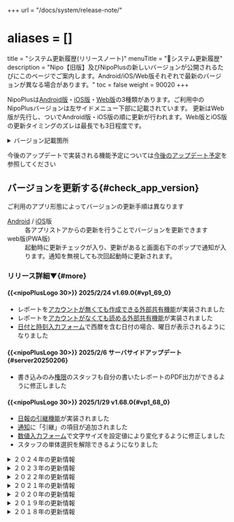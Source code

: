 +++
url = "/docs/system/release-note/"
# aliases = []
title = "システム更新履歴(リリースノート)"
menuTitle = "📜システム更新履歴"
description = "Nipo【旧版】及びNipoPlusの新しいバージョンが公開されるたびにこのページでご案内します。Android/iOS/Web版それぞれで最新のバージョンが異なる場合があります。"
toc = false
weight = 90020
+++

NipoPlusは[Android版](/docs/system/mobile-install/#googlePlay)・[iOS版](/docs/system/mobile-install/#appStore)・[Web版](/docs/system/mobile-install/#web)の3種類があります。ご利用中のNipoPlusバージョンは左サイドメニュー下部に記載されています。
更新はWeb版が先行し、ついでAndroid版・iOS版の順に更新が行われます。Web版とiOS版の更新タイミングのズレは最長でも3日程度です。

<details>
  <summary>バージョン記載箇所</summary>
{{<icatch filename="img/update" msg="Web版は右上に更新ボタンがでてきます" alice="ok">}}

</details>

今後のアップデートで実装される機能予定については[今後のアップデート予定](/docs/system/load-map/)を参照してください

## バージョンを更新する{#check_app_version}

ご利用のアプリ形態によってバージョンの更新手順は異なります

<dl class="basic">
<dt>
<a href="https://play.google.com/store/apps/details?id=jp.sndbox.nipoapp">Android</a> / <a href="https://itunes.apple.com/jp/app/nipo/id1385965600?mt=8">iOS</a>版</dt>
<dd>各アプリストアからの更新を行うことでバージョンを更新できます</dd>
<dt>web版(PWA版)</dt>
<dd>起動時に更新チェックが入り、更新があると画面右下のポップで通知が入ります。通知を無視しても次回起動時に更新されます。</dd>
</dl>

### リリース詳細▼{#more}

#### {{<nipoPlusLogo 30>}} 2025/2/24 v1.69.0{#vp1_69_0}

- レポートを[アカウントが無くても作成できる外部共有機能](/docs/manual/write-report/outside/)が実装されました
- レポートを[アカウントがなくても読める外部共有機能](/docs/manual/read-report/outside/)が実装されました
- [日付と時刻入力フォーム](/docs/manual/initial-setting/template/date_time/)で西暦を含む日付の場合、曜日が表示されるようになりました

#### {{<nipoPlusLogo 30>}} 2025/2/6 サーバサイドアップデート{#server20250206}

- 書き込みのみ[権限](/docs/manual/initial-setting/staff/rank/)のスタッフも自分の書いたレポートのPDF出力ができるように修正しました

#### {{<nipoPlusLogo 30>}} 2025/1/29 v1.68.0{#vp1_68_0}

- [日報の引継機能](/docs/manual/write-report/relation/)が実装されました
- [通知](/docs/manual/utils/notice/)に「引継」の項目が追加されました
- [数値入力フォーム](/docs/manual/initial-setting/template/digital/#commonNumber)で文字サイズを設定値により変化するように修正しました
- スタッフの単体選択を解除できるようになりました

<details>
  <summary>２０２４年の更新情報</summary>

#### {{<nipoPlusLogo 30>}} 2024/12/26 v1.67.1{#vp1_67_1}

- セキュリティアップデートを行いました

メリークリスマス＆ハッピーニューイヤー🎁
2024年も残すところわずかとなりました。今年最後のアップデートになる予定です。今回のアップデートでは機能的な追加は有りませんが、主にセキュリティに関するアップデートを行いました。  
また、内部的な話ですがES Module化に完全対応しました。ES Moduleは今後、Web業界の標準となる機能です。

#### {{<nipoPlusLogo 30>}} 2024/12/19 v1.66.0{#vp1_66_0}

- 自分宛てにレポートを書く場合、「自動承認」オプションを選択できるようになりました
- 選択肢入力フォームに「手動入力」オプションを追加しました。選択に無い単語をキーボードで手動入力できます

#### {{<nipoLogo 30>}} 2024/12/18 v10.1.0{#legacy10_1_0}

- 依存フレームワークの一部を最新版に更新しました
- レポートのCSV出力（単体・一括）機能を無料プランでも利用できるように緩和しました
- 集計機能の期間選択を無料プランでも任意に変更できるように緩和しました
- 無料プランでも検索機能が利用できるようになりました（無料プラン中に書いたレポートはインデックス化されないため検索にHitしません。有料プランの間に書いたレポートが検索できます）
- 無料プランでもスタッフの稼働実績把握、月切り替えができるようになりました
- ほかグループのテンプレート取り込み機能を緩和しました

今回のアップデートは2024年12月31日以降、無料プランでの利用ができなくなるNipoに向けた緩和措置です。無料プランでも過去のデータにアクセスしやすく、いつでもデータの取り出しができるように対応させていただきました。

#### {{<nipoPlusLogo 30>}} 2024/12/10 サーバサイド・メール通知関係の修正{#20241210}

- メール配信プログラムのライブラリを最新に更新しました
- レポートのコメント通知ルールが変更になりました。レポートのオーナーに対してのみ通知ー＞レポートを既読しているユーザ全員に対して通知
- 承認リレーがある場合、より上流でレポートが棄却された際、中間承認者に対して通知が届くようになりました
- レポート提出時の通知で、自分が自分宛てに書いたレポートの場合、通知が行われないように修正しました

#### {{<nipoPlusLogo 30>}} 2024/12/9 v1.65.0{#vp1_65_0}

- [日付と時刻入力フォーム](/docs/manual/initial-setting/template/date_time/#range)【日付・西暦有り】の入力形式を「日付」と「時刻」に分けることで操作性をUPしました
- [日付と時刻入力フォーム](/docs/manual/initial-setting/template/date_time/#range)に初期値を指定できるようになりました
- 【有料プラン】レポート保存箱で一度にロードできる上限が変更になりました。従来1000件ー＞契約数に応じて最大3000件（1000件を選ぶには契約数10が必要になります）
- NipoPlusで使用している各種フレームワークを最新版に更新しました（quasar,dexie, etc...）

#### {{<nipoPlusLogo 30>}} 2024/12/3 v1.64.1{#vp1_64_1}

- スタッフアカウントが50名以上登録されている条件下でのみ発生する、設定が正しく反映されない表示上のバグを修正しました。

#### {{<nipoPlusLogo 30>}} 2024/11/13 v1.64.0{#vp1_64_0}

- クレジットカードで支払時に、3D Secure（3DS）処理に対応しました

3DSとは、カード番号だけではなくSMSやE-mailによる追加の認証レイヤーです。認証方式は各カード会社によって異なります。
3DSは毎回認証が発生するわけではなく、支払いカード会社が追加の認証を要求した場合のみ発生します。

※このバージョンはWeb版にのみリリースされます。（Android/iOSでは決済機能がそもそも利用できないため更新は不要）

#### {{<nipoPlusLogo 30>}} 2024/10/27 v1.63.4{#vp1_63_4}

- 特定の環境下で署名入力が反映されないバグを修正しました。

#### {{<nipoPlusLogo 30>}} 2024/10/24 v1.63.3{#vp1_63_3}

- CSV出力時に、日報の提出日付が１２時間表記スタイルになっており、且つ、AM/PMの記載が無いバグがありました。こちらを24時間表記に修正しました。

#### {{<nipoPlusLogo 30>}} 2024/10/22 v1.63.2{#vp1_63_2}

- 保存した検索の実行が不安定で、正しく検索されないバグを修正しました

#### {{<nipoPlusLogo 30>}} 2024/9/18 v1.63.1{#vp1_63_1}

- グラフ作成時、反復入力内の数値データを対象にできないバグを修正しました

#### {{<nipoPlusLogo 30>}} 2024/9/18 v1.63.0{#vp1_63_0}

- PDF出力設定に「文書番号を出力しない」のオプションが追加されました
- PDF出力時、時刻入力が空欄（--:--）だった場合、その値を表示しないように修正しました。

#### {{<nipoPlusLogo 30>}} 2024/9/10 サーバサイド更新{#20240910}

- レポート提出のメール通知で提出者名を件名に表示するように修正しました

#### {{<nipoPlusLogo 30>}} 2024/9/6 サーバサイド更新{#20240906}

- PDF出力時にレイアウト２を選択すると、PDF出力に失敗するエラーを修正しました

#### {{<nipoPlusLogo 30>}} 2024/9/6 v1.62.0{#vp1_62_0}

- [反復入力フォーム](/docs/manual/initial-setting/template/array/)内で[動的変化機能](/docs/manual/initial-setting/template/selects/#dinamic_switch_select)が利用できるようになりました

#### {{<nipoPlusLogo 30>}} 2024/9/3 v1.61.0{#vp1_61_0}

PDF出力に関する機能を追加しました

- [PDF出力オプション](/docs/manual/pdf/pdfoption/)に「エラーや警告を出力する」の設定が追加されました（初期状態：OFF。従来はこれが常にONの状態でした）
- PDF出力時に押印される名前ハンコの最大文字数が5文字から10文字に拡張されました
- [PDF出力にレイアウト2](/docs/manual/pdf/pdfoption/#layout)が追加されました
- アプリ内からホームページへのリンクに一部誤りがあった箇所を修正しました

#### {{<nipoPlusLogo 30>}} 2024/8/21 サーバサイド更新{#sv20240821}

- メール通知で「レポート作成者」の名前がメール内に記載されるようになりました（リクエストありがとうございます）

#### {{<nipoPlusLogo 30>}} 2024/8/20 v1.60.0{#vp1_60_0}

- 承認判子の文字数最大を5文字から8文字に延長しました（６文字を超えると少し判子のレイアウトが変わります）
- [反復入力フォーム](/docs/manual/initial-setting/template/array/)で算術入力フォームが利用できるようになりました。同一反復フォーム内のデータを計算に利用できます
- [数値入力フォーム](/docs/manual/initial-setting/template/digital/#commonNumber)で「ソフトウェアテンキーボタン」の表示・非表示を設定から変更できるようになりました
- [テンプレート編集画面](/docs/manual/initial-setting/template/make/#make_template)でドラッグによる追加の際、ガイドがわかりにくかったため改善しました
- [レポート受信BOX画面](/docs/manual/read-report/list/#listbox)に「再読み込み」ボタンを追加しました

#### {{<nipoLogo 30>}} 2024/8/12 v10.0.0{#legacy10_0_0}

- Nipo【旧版】のアプリ上から[領収証ダウンロード](/legacy/system/price/#newInvoice)が可能になりました
- 請求書の支払い方式や利用人数、料金について変更を行いました

詳しくは[Nipo【旧版】のご利用料金](/legacy/system/price/)をご確認ください

#### {{<nipoLogo 30>}} 2024/8/05 v9.0.1{#legacy9_0_1}

- テンプレートで選択肢の「修正」ができないバグがあったため修正機能自体を削除しました。（修正の代わりに選択肢を削除後に新規追加してください）
- 請求書払いで「郵送による送付」オプションを廃止しました

Nipo【旧版】は今後料金改定が有ります。詳しくは[無料プラン廃止のお知らせ](/legacy/about/warning/)を御覧ください

#### {{<nipoPlusLogo 30>}} 2024/7/30 v1.59.2{#vp1_59_2}

- [テンプレート編集](/docs/manual/initial-setting/template/make/#make_template)で幅が反映されないバグを修正しました

#### {{<nipoPlusLogo 30>}} 2024/7/29 v1.59.1{#vp1_59_1}

- 長年メンテナンスされていない[ドラッグ操作のプログラムコード](https://github.com/SortableJS/Vue.Draggable)をNipoPlusから取り除きました
- テンプレート編集時、項目の並べかえを複数選択でまとめて行えるようになりました
- 上記に関連して、並べ替え処理はすべて複数選択ができるように修正されました
- [CSV出力時](/docs/manual/analytics/csvoption/)、文書番号のまえに文書番号プレフィックスもセットで出力されるようになりました
- [目標実績テーブル](/docs/manual/analytics/progress/)で、スマートフォンやタブレットのタッチイベントでも幅変更できるように修正しました
- 日毎カレンダー表示で１時間毎の水平線が追加されました

#### {{<nipoPlusLogo 30>}} 2024/7/22 v1.58.0{#vp1_58_0}

- [CSV出力オプション](/docs/manual/analytics/csvoption/)に「文書番号」出力オプションが追加されました
- テンプレートのドラッグ操作を少し改善しました

※テンプレートのドラッグについては現在開発途上です。より使い勝手をよくできるように今後さらなる更新が予定されています
このバージョンはWeb版でのみリリースされ、Android／IOSにはリリースされません

#### {{<nipoPlusLogo 30>}} 2024/7/22 v1.57.7{#vp1_57_7}

細かなバグの修正を行いました。バグ修正は以下のとおりです。

- テンプレートの各入力フォームに設定するHintに改行が使えるようになりました
- 写真入力フォームに添付する画像を[無料プラン](/docs/price/free/)では低画質化させました（容量節約のため[無料プラン](/docs/price/free/)の方には申し訳ございません）
- [反復入力](/docs/manual/initial-setting/template/array/)内に日付と時刻フォームでカレンダーを表示するとレイアウトが崩れるバグを修正しました
- レポートのロード件数を[有料プラン](/docs/price/_about/#fee)限定で上限1000件に引き上げました
- 自身の書いたレポートに自動で自身の既読フラグが立ちますが既読リストに名前が表示されないバグを修正しました

#### {{<nipoPlusLogo 30>}} 2024/7/16 v1.57.5{#vp1_57_5}

軽微な修正のため、Android／iOS版にはリリースされません。

- テンプレート作成画面でパーツリストが分類分けされました
- コメント投稿ボタンの位置を調整しました

#### {{<nipoLogo 30>}} 2024/7/11 v9.0.0{#legacy9_0_0}

- 検索用DBを変更しました。より高い精度で検索できるようになりますが処理の開始が以前より若干遅くなります（コールドスタート時のみ）
- Android版でSDKの最小バージョンを33にアップデートしました
- [無料プラン廃止](/legacy/about/warning/)に伴い、無料プランご利用のユーザには警告が表示されるようになりました

Version8で使用していた検索DB（Typesense）のサーバは2024年7月22日に停止します。ー＞停止しました。

#### {{<nipoPlusLogo 30>}} 2024/7/11 v1.57.4{#vp1_57_4}

- [PDF出力時](/docs/manual/pdf/pdfbatch/)、オプション設定をすると特定のデータが消えて出力されるバグを修正しました
- [数値入力フォーム](/docs/manual/initial-setting/template/digital/)付属の電卓表示文字サイズを大きくしました

#### {{<nipoLogo 30>}} 2024/7/9 サイレントアップデート{#sv20240709}

- サーバサイドの検索データベースを一部アップデートしました

円安の影響は外貨建てのサーバを利用しているNipo【旧版】にも結構な痛手となっています。Nipo【旧版】の検索用DBをNipoPlusの検索用DBと統合することでサーバコストダウンを図ります。
そのための準備段階としてサーバサイド側の処理を一部修正しました。検索DBが実際に切り替わるのは今月下旬を予定しております。
より高い精度で検索できるようになりますので今しばらくお待ち下さい

#### {{<nipoPlusLogo 30>}} 2024/6/26 v1.57.3{#vp1_57_3}

- 電卓入力で特殊キーの配置を一部修正しました（小数点ボタンを右下へ移動、正負反転ボタンを右上へ移動）
- [写真入力フォーム](/docs/manual/initial-setting/template/binarys/#picture)で添付した写真の回転・トリミング・表示切替ができるようになりました

#### {{<nipoPlusLogo 30>}} 2024/6/26 v1.56.2{#vp1_56_2}

- Version1.56.1で発生した特定環境下で入力必須の解除がされないバグを修正しました

バグの原因はNipoPlusで使用しているVueというフレームワークを更新したことでした。Vueをダウングレードすることで問題は解決しました。

#### {{<nipoPlusLogo 30>}} 2024/6/25 v1.56.1{#vp1_56_1}

- [レポート作成画面](/docs/manual/write-report/write/)で一番下まで一気にスクロールできるボタンを追加しました（初期状態では無効になっています。「左メニュー ＞アカウント ＞ レポート作成画面でページ下部へスクロールするボタンを配置する 」をONにすることで利用できます
- [タイムカード](/docs/manual/timecard/input/)の打刻時、これまで初期値が8:00 - 17:00で固定でしたがこれを自由に変更できるようになりました
- タイムカードの設定をリアルタイム反映ではなく、保存ボタン押下で反映されるように仕様を変更しました
- レポート作成で[共用機能](/docs/manual/initial-setting/staff-local/share/)にバグがありましたのでこちらを修正しました（報告ありがとうございます）
- 書きかけのレポートを復元する際、「期間入力フォーム（時刻のみ）」が復元されないバグを修正しました

このバージョンは「[反復入力](/docs/manual/initial-setting/template/array/)を使い、かつ２行以上のデータがあり、かつ入力必須がセットされており、かつ下書きからの清書を行うという限定的な条件下」において入力必須の解除ができないバグがあります。Version1.56.2で修正済みです（どんだけエッヂケースやねんって感じですね）

#### {{<nipoPlusLogo 30>}} 2024/6/19 v1.55.1{#vp1_55_1}

- [数値入力フォーム](/docs/manual/initial-setting/template/digital/#commonNumber)でNipoPlus独自のテンキーを使えるようになりました（GOLDPLAN限定機能）

今回のアップデートは特にスマートフォン・タブレットなどタッチパネルに対応した機器で利便性が向上します。特に負数の入力がOS標準の入力システムでは操作しにくかったですが、その点が改善されています。

#### {{<nipoPlusLogo 30>}} 2024/6/11 v1.54.0{#vp1_54_0}

- [CSV出力オプション](/docs/manual/analytics/csvoption/)に 非可変を可変に合わせて同値で埋める を追加しました
- [反復入力](/docs/manual/initial-setting/template/array/)で[期間入力フォーム](/docs/manual/initial-setting/template/date_time/#range)を使用する際、同じ時刻がセットされたときに警告が表示される様になりました
- [反復入力](/docs/manual/initial-setting/template/array/)で横にスクロールが必要なケースで、これまで「行単位」で行われたスクロールを「表全体」でスクロールするように修正しました
- [レポート作成](/docs/manual/write-report/write/)の途中でページを移動しようとすると、警告が表示されるように修正しました
- [レポート作成](/docs/manual/write-report/write/)の途中でページを離脱した時、一部のデータの復元ができないバグを修正しました
- 「既読して次へ」ボタンを追加しました
- レポートを既読してもレポート一覧に「既読」の状態がつかないバグを修正しました
- [レポートをコピー作成](/docs/manual/write-report/copy/)する時、提出先がコピー時のままでしたが、提出先の設定に沿うように修正しました

#### {{<nipoPlusLogo 30>}} 2024/5/28 v1.53.1{#vp1_53_1}

- [２層式選択入力フォーム](/docs/manual/initial-setting/template/selects/#layerd)の警告文を一部削除しました
- 文字サイズ変更時に正しく反映されなかった一部の文字及びボタンを変化するように調整しました
- [目標実績表](/docs/manual/analytics/progress/)の作成画面をわかりやすく改善しました
- わかりにくい箇所のヘルプガイドを追加しました

#### {{<nipoPlusLogo 30>}} 2024/5/28 v1.53.0{#vp1_53_0}

- スタッフ毎の提出先設定画面のUIを使いやすく大幅に改善しました
- [PDF出力時の設定オプション](/docs/manual/pdf/pdfoption/)を目立つ位置に移動しました

#### {{<nipoPlusLogo 30>}} 2024/5/26 v1.52.0{#vp1_52_0}

- CSV出力時に期間入力フォームの値に対して経過時間も出力するようになりました（単位は分で固定）
- 翻訳及びガイドの説明文を修正しました
- グループ内のスタッフ管理でテンプレート制限の設定をクリックせず変更できるように改善しました
- テンプレートの管理画面で提出先固定をクリックせず変更できるように改善しました
- 組織管理からスタッフをグループにアサインする際のUIを改善しました

#### {{<nipoPlusLogo 30>}} 2024/5/17 v1.51.5{#vp1_51_5}

- 英語翻訳機能を強化しました
- 軽微なバグを修正しました

#### {{<nipoPlusLogo 30>}} 2024/5/17 v1.51.4{#vp1_51_4}

緊急バグ修正

- テンプレートの利用制限でテンプレートリストが表示されなくなるバグを修正しました

#### {{<nipoPlusLogo 30>}} 2024/5/10 v1.51.2{#vp1_51_2}

- [予定実績管理](/docs/manual/analytics/progress/)でCSVが正しく出力されないバグを修正しました
- レポートの[CSV出力オプション](/docs/manual/analytics/csvoption/)に「案件出力」が追加されました

#### {{<nipoPlusLogo 30>}} 2024/4/25 v1.51.1{#vp1_51_1}

- PDF出力オプションでフォントサイズの指定が反映されないバグを修正しました（サーバサイド）
- PDF出力時に「商品」データがPDFに反映されるようになりました（サーバサイド）
- [無料プラン](/docs/price/free/)でPDF出力時、NipoPlusの透かしとフッターロゴが強制的に挿入されます（サーバサイド）
- [PDF出力オプション](/docs/manual/pdf/pdfoption/)に「文字サイズ：XS」が追加されました
- PDF出力オプションに「ページ番号」が追加されました
- PDF出力オプションに「余白：最小」が追加されました
- 一括PDF出力が[無料プラン](/docs/price/free/)でも利用可能になります（無料プラン：５件まで・有料プラン：８０件まで）

※一部の機能はサーバサイドで更新となります。サーバサイドの更新は4/25夜間に行われます

#### {{<nipoPlusLogo 30>}} 2024/4/20 v1.51.0{#vp1_51_0}

- テンプレート編集時、ドラッグで幅の変更ができるようになりました
- フォントサイズの変更ができるようになりました
- レポートの一括PDF出力時に意図せずフォルダに入ってしまうバグを修正しました

#### {{<nipoPlusLogo 30>}} 2024/4/14 v1.50.1{#vp1_50_1}

- [選択式入力フォーム](/docs/manual/initial-setting/template/selects/#plain)に[動的変化機能](/docs/manual/initial-setting/template/selects/#dinamic_switch_select)が実装されました。
- ポップアップビューで日報を表示する際、各項目のタイトル文字が小さくなりすぎる問題を修正しました

#### {{<nipoPlusLogo 30>}} 2024/4/6 v1.49.0{#vp1_49_0}

- [選択式入力フォーム](/docs/manual/initial-setting/template/selects/#plain)（単体・複数両方）に初期値の設定ができるようになりました
- レポート作成に使用した端末のOS・端末タイプ（デスクトップ・モバイル）の判別情報が追加されるようになりました

#### {{<nipoPlusLogo 30>}} 2024/4/6 v1.48.2{#vp1_48_2}

- アプリ全体に操作説明ガイドボタンを追加しました
- レポート作成時に日付が空欄や不正な日付が指定されたら提出ができないように修正しました（バグ報告ありがとうございます）
- 共用先機能を使って提出されたレポートに承認ボタンが表示されないバグを修正しました

#### {{<nipoPlusLogo 30>}} 2024/3/31 v1.48.0{#vp1_48_0}

- レポート保存BOXのUIを変更しました。詳しいガイドは[保存BOX](/docs/manual/read-report/list/#listbox)を御覧ください。
- 案件管理機能を試験的に実装しました。（試作段階のためマニュアルはまだありません）

#### {{<nipoPlusLogo 30>}} 2024/2/6 v1.47.0{#vp1_47_0}

- 名称変更 【日報・報告書】 => レポート に統一しました
- NipoPlusのアカウントを初めて作ってログインする際、利用規約同意後にロードが止まらないバグを修正しました

#### {{<nipoPlusLogo 30>}} 2024/2/6 v1.46.13{#vp1_46_13}

- 新規でご利用のお客様に限りレポートの提出先、共有先が正しくセットされないバグがありましたので修正しました（既存のお客様には影響有りません）

#### {{<nipoPlusLogo 30>}} 2024/2/1 v1.46.12{#vp1_46_12}

- 特定の環境で通信がタイム・アウトする問題について修正しました
- 起動時の初期化処理を一部後回しにすることで起動時の速度を高速化しました
- レポート作成時に提出先情報の読み込みを後回しにすることで、レポート作成開始前のロード時間を0にしました

昨年末から続いている通信の不安定化についてなかなか問題が解決できませんでしたが、使用するFirebaseのバージョンを少し落とすことで安定するようになりました。
このエラーはGit hubのIssueにもあがっており、このIssueにもっと早く気づくことができればここまで苦戦しなかった問題です。まさかFirebase側に原因があるとは完全に想定外でした。

[バグ詳細記事](https://github.com/firebase/firebase-js-sdk/issues/7860)

長いことご不便をおかけして申し訳ございません。これで一連の不安定な状態は解消されました。

#### {{<nipoPlusLogo 30>}} 【サーバサイド】2024/1/31{#sv20240131}

- PDF出力時に数値データに「カンマ」が付されるように修正しました

#### {{<nipoPlusLogo 30>}} 【緊急アップデート】2024/1/30 v1.46.10{#vp1_46_10}

スマートフォンの環境でNipoPlusを使用すると非常に安定性が悪く、レポートの読み込みができないといったバグが特定の環境で発生していました。
本アップデートは基本機能を提供できない大きな問題のため、急遽リリースされたバージョンです。

- 初期データのロードを【並列】ー＞【直列】に変更しました（スマートフォンの環境でデータ初期化時に通信の大幅な遅延が起きることがあるため）
- 初期化が完了するまでページを移動しないように修正しました（データの初期化が完了前に関連ページを先行ロードしたため初期化に失敗する問題に対応するため）
- レポートのデータが読み込めない場合に備えて検索ボタンを常時受信BOXに配置しました（検索からは問題なく取得できます）
- 最大件数を500件ー＞100件に減らしました（安定化のためです。PCはこれまで通りです）

本バグについてはPCでは発生せず、稀に発生しても再起動で問題が解決します。この問題はスマートフォンで顕著な発生が確認されました。
今回の修正は応急的な対応です。今後、モバイル機器でもより安定して利用できるように近日中にさらなるアップデートを予定しています。

**※重要**

- 更新しても問題が解決しない場合、アプリの場合は**一度アンインストール**して再度インストールしてください。
- Web/PWA版の場合、「メニュー＞アカウント」から「**キャッシュクリア**」をクリックしてください。（下の画像を参照）
- 読み込みが完了しない場合、再起動してください

本記事執筆時点で[Android](/docs/system/mobile-install/#googlePlay) / [iOS](/docs/system/mobile-install/#appStore)各アプリストアには更新の申請を行っている段階で、まだリリースされていません。
リリース後に本ページにてご案内いたします。 ー＞ リリースされました（２月１日）

今回のバグについてはスマートフォンとPCで使えるリソースが異なるのに、PCと同じような処理をスマートフォンで行わせていたことが主たる原因でした。
バグでご迷惑をおかけしてしまい申し訳ございません。

#### {{<nipoPlusLogo 30>}} 2024/1/25 v1.46.7{#vp1_46_7}

最近バグに関するお問い合わせが多くなってきておりご利用のお客様にはご不便をおかけして申し訳ございません。
このバージョンではいくつかのバグを修正しています

- 起動時にスタッフが自分だけ（または０名）になってしまうバグの修正
- 起動時に所属グループ一覧が表示されるバグの修正
- 請求書払いにおいて決済後に人数の変更をするボタンをクリックするとアプリがフリーズするバグの修正
- アプリ起動時に「グループ一覧画面」に遷移してしまうバグを修正しました

中には再現が困難なバグがあり、確信を持って修正済みと断言できないものもあります。
ソフトウェアのバグを完全になくすことはできませんが、気づいたバグについては適時修正してまいります。
またお客様からバグのご連絡があった際は最優先で修正させていただきます。
気になる点がありましたら遠慮なく<a href="/others/inquery/">お問い合わせ</a>ください。

#### {{<nipoPlusLogo 30>}} 2024/1/19 v1.46.3{#vp1_46_3}

名称の変更

- 「タスク」の名称が「予定」に変更されました
- 「提出簿」の名称が「提出状況」に変更されました

バグの修正

- 特定環境下で起動時にテンプレートが表示されないバグを修正しました(特にモバイル機器で発生)
- 特定環境下でスタッフが表示されないバグを修正しました(特にモバイル機器で発生)
- レポート受信BOXが起動時にロードされないケースが有る問題を修正しました

新しい機能の追加

- 予定はこれまで「終了時刻」しかありませんでしたが「開始時刻」も追加されました
- 予定を色分けできるようになりました
- スタッフの名前に「ふりがな」を使えるようになりました（ふりがなによる検索も可能）
- 月表示のカレンダーにも予定を表示できるようになりました
- 時間軸による予定表示機能が追加されました

新機能のマニュアルについては後日日を改めてUPいたしますー＞[マニュアルはこちら](/docs/manual/event/list/)

【緊急アップデート】 v1.46.4
カレンダーが機能しないバグを修正しました

#### {{<nipoPlusLogo 30>}} 2024/1/10 v1.45.5{#vp1_45_5}

- 特定の条件下で、レポートテンプレートが表示されないバグを修正しました

#### {{<nipoLogo 30>}}2024/1/5 v8.0.5{#vo8_0_5}

- スマートフォンでカレンダーを開いたとき、両サイドのサイドバーが同時に展開して画面を覆ってしまうバグを修正しました

※本リリースはAndroid/iOS版のみの提供で、Web版はリリースされません

#### {{<nipoLogo 30>}}2024/1/4 v8.0.4{#vo8_0_4}

- グループが解散できないバグを修正しました

</details>

<details>
  <summary>２０２３年の更新情報</summary>

#### {{<nipoLogo 30>}}2023/12/25 v8.0.2{#vo8_0_2}

- カレンダーで先月の予定が表示されてしまうバグを修正しました
- 週カレンダーで次・前のボタンを追加しました

#### {{<nipoLogo 30>}}2023/12/25 v8.0.1{#vo8_0_1}

2023年でNipo【旧版】が使用していたVue2のセキュリティサポートが終了するに伴い、この度Vue3に書き換えてリリースとなりました。
Vue3移行に伴い、カレンダー機能が移植できなかったためカレンダーは完全に作り直しています。そのため使用感やデザインに変更があります。

**更新時の注意点として**更新時に「今すぐ更新しますか？」というダイアログが表示されます。
「はい」を選択しても更新されない上に、リロードすると何度もこのダイアログが表示されてしまいます。
この**ダイアログが表示されたときは一度ブラウザのタブを閉じ、再度開いてください**。これで更新が完了します。

現在発覚しているバグ

- カレンダーで本日以降の欄に先月の予定が表示されてしまう問題が報告されています

ご不便をおかけして申し訳ございません。修正までいま少しお待ち下さい。

#### {{<nipoPlusLogo 30>}} 2023/12/12 v1.45.1{#vp1_45_1}

- ログアウト時に「権限不足」の警告が表示されてしまうバグを修正しました
- 特定の条件で「シフト表」がロード画面から進まなくなるバグを修正しました

#### {{<nipoPlusLogo 30>}} 2023/12/10 v1.45.0{#vp1_45_0}

- アカウントの[一括作成機能](/docs/manual/initial-setting/staff/make/#batch_create)がサポートされました
- [シフト管理](/docs/manual/utils/shift/)がサポートされました
- 週カレンダー/提出簿でスタッフを非表示にできるオプションが追加されました
- スタッフアカウント作成時にパスワードが短いと「不明なエラー」となる問題を修正しました
- テンプレート編集時に「キー」を誤って変更しないようにガードを設けました
- グループ内のスタッフに「重役」オプションが追加されました
- 日付入力パーツでカレンダーをポップアップで表示する際、入力完了後に自動で閉じるように修正しました

#### {{<nipoPlusLogo 30>}} 2023/11/26 v1.44.2{#vp1_44_2}

- 他のグループからレポートをインポートすると権限不足のエラーがでて作業が続行できないバグを修正しました

#### {{<nipoPlusLogo 30>}} 2023/11/26 v1.44.1{#vp1_44_1}

- あまり変化しにくいデータをキャッシュ化することで起動時の無駄な通信を大幅に軽減しました
- 予定実績表のリクエストを１件実装しました
- いくつかの細かいバグを修正しました
- 一部レイアウトを変更しました
- スタッフ名をデフォルトで名前順に並ぶように修正しました

#### {{<nipoPlusLogo 30>}} 2023/10/20 v1.43.1{#vp1_43_1}

- グループから退出したスタッフの承認印が「見つかりません」となってしまう問題を修正しました
- グループから退出したスタッフのレポートをCSV出力したときに名前が「見つかりません」となってしまう問題を修正しました

#### {{<nipoPlusLogo 30>}} 2023/10/03 v1.43.0{#vp1_43_0}

- [請求書払い](/docs/price/invoice/)がアプリからできるようになりました
- 請求書払いから人数の変更が容易に行えるようになりました
- クレジットカード入力フォームのデザインを変更しました
- クレジットカードが登録済みの場合、再入力が不要で決済できるようになりました（古いデータの場合は再入力が必要です）
- 誤字脱字の修正をしました
- レポートをポップアップで表示するとき、右のメニューがはみ出て見えない場合があるとの指摘を受けてスクロール可能に修正しました。また元の幅自体を少し広くしました

#### {{<nipoPlusLogo 30>}} 2023/09/14 v1.42.5{#vp1_42_5}

- ビルド時に含まれていた不要なファイルを排除することでファイルサイズを500KB軽量化しました(4.2MB => 3.7MB)
- その他にも内部的に色々変更しましたが機能等の追加は有りません

※Android／iOS版で本バージョンのリリース予定は有りません

#### {{<nipoPlusLogo 30>}} 2023/08/25 v1.42.2{#vp1_42_0}

- レポート作成画面にタイムカード入力ボタンを追加しました。[【詳細はこちら】](/docs/manual/timecard/input/#withReport)
- CSVダウンロード時にスタッフごとやテンプレートごとに個別に分けてダウンロードできるようになりました。[【詳細はこちら】](/docs/manual/analytics/csv/#splid_download)
- [タグの管理画面](/docs/manual/initial-setting/advanced-setting/tag/)で分類による絞り込みをサポートしました
- テンプレートの管理にフォルダ分けが使えるようになりました。[【詳細はこちら】](/docs/manual/initial-setting/template/directory/)
- 起動時に所属グループの権限が無い場合に他のグループ一覧を表示するように修正しました。関連してグループに一切所属していない場合適切なエラーメッセージを表示するように修正しました
- 集計時にレポート一覧を表示する機能が正式に実装されました
- 反復入力で入力時に縦の合計を自動で計算表示するようになりました
- 商品データ一括インポートが[有料プラン](/docs/price/_about/#fee)限定になりました
- クレジットカードの有料プラン申し込み最少人数が5名に変更されました（請求書払いはもうしばらくお待ち下さい）
- グループの作成上限を変更しました。[無料プラン](/docs/price/free/)： 3件まで 有料プラン: 500件まで
- グループ内のタグの上限を変更しました。 [無料プラン](/docs/price/free/): 5件まで 有料プラン: 200件まで
- グループ内のテンプレートの上限を変更しました。 [無料プラン](/docs/price/free/)：5件まで 有料プラン: 999件まで（変更なし）
- 商品の登録上限を変更しました。 [無料プラン](/docs/price/free/)：300件まで 有料プラン: 99999件まで

#### {{<nipoPlusLogo 30>}} 2023/06/10 v1.41.0{#vp1_41_0}

- 編集者が組織設定へアクセスできないように修正しました
- テンプレート選択時にクイックプレビューできるようになりました
- PDF出力で反復入力の中に画像を使われていても出力できるように修正しました
- PDF出力でレイアウトの調整を行いました
- レポートを棄却した際に削除ボタンが押せないバグを修正しました
- その他軽微なバグをいくつか修正しました

#### {{<nipoPlusLogo 30>}} 2023/06/01 v1.40.0{#vp1_40_0}

- 週間カレンダーの向きを逆にできる設定が追加されました。
- 期間入力フォーム（時刻のみ）が00:00で初期化されるため入力必須が機能しないバグを修正しました。初期化は--:--で行われるようになります

#### {{<nipoPlusLogo 30>}} 2023/05/18 v1.39.0{#vp1_39_0}

- 新しい集計方式[【予定・実績表】](/docs/manual/analytics/progress/)が追加されました
- フッターメニューにおけるバグを修正しました
- E-mail解除オプションを常時表示されるように修正しました
- 商品管理でCSVインポート時に空行をスキップするように修正しました

#### {{<nipoPlusLogo 30>}} 2023/05/06 v1.38.2{#vp1_38_2}

- グループの設定に「メールアドレスの表示切替」が追加されました。レポートの提出先を選ぶ際にメールアドレスを秘匿できます。
- [API](/docs/manual/api/ref/)機能の利用を管理者がスタッフごとに制御できるようになりました。初期値はすべて「無効」扱いとなります。

※APIはセキュリティの観点から設定がなされない場合は初期状態が「無効」扱いとなりました。APIを利用する際は管理者が機能を有効にしてください

#### {{<nipoPlusLogo 30>}} 2023/04/26 v1.38.1{#vp1_38_1}

- カード決済画面のページ移動先が誤っていましたので修正しました。（決済自体は正しく動作していますのでご安心ください）

#### {{<nipoPlusLogo 30>}} 2023/04/23 v1.38.0{#vp1_38_0}

- テンプレートのタイトルカラーのバリエーションが増えました
- 商品管理「カテゴリ」が２種類、及び商品に対する写真データの添付が可能になりました
- 商品の管理に「カテゴリマスター」「状態マスター」が追加されました。
- 商品管理にCSVインポート機能が実装されました
- レポート作成時に商品を選ぶとメモが入力画面に表示されるようになりました

#### {{<nipoPlusLogo 30>}} 2023/04/17 v1.37.1{#vp1_37_1}

<span style="color:red">※本バージョンからURLパラメータが変更になったため更新時に404と表示されることがありますが「TOPへ」ボタンを押すと復旧します</span>

- テンプレートの編集をポップアップ式に変更しました
- テンプレートの編集時刻を一覧に表示するようにしました
- 説明用画像で画像が消えてしまう事があるバグを修正しました

#### {{<nipoPlusLogo 30>}} 2023/04/07 v1.36.0{#vp1_36_0}

- [スライダ入力フォーム](/docs/manual/initial-setting/template/digital/#slider)で入力必須の指定ができるようになりました
- [テキスト入力フォーム](/docs/manual/initial-setting/template/text/)でURLを入力するとリンクを生成するオプションが追加されました
- （試作）言語切替機能を追加しました。一部翻訳されていない箇所については順次対応します
- [ログ機能](/docs/manual/utils/log/)でスタッフIDだとわかりにくいためスタッフ名を表示するように修正しました
- [スタッフアカウント](/docs/manual/initial-setting/staff/rank/)を「無効」にすると利用人数から減るように修正しました

#### {{<nipoPlusLogo 30>}} 2023/04/02 v1.35.0{#vp1_35_0}

- [商品データ](/docs/manual/initial-setting/advanced-setting/point/)の一括CSV出力をサポートしました
- [商品データ](/docs/manual/initial-setting/advanced-setting/point/)の数量推移CSV出力をサポートしました
- レポート内の商品データをCSV出力できるようになりました
- レポート内の商品データをクリックするとページ遷移ではなくポップアップで数量推移を確認できるように修正しました
- スタッフの名前を変更しても過去のレポートの作成者名が一部正しく反映されていない箇所があったバグを修正しました
- [集計・CSV出力ページ](/docs/manual/analytics/transition/)のレイアウトを一部変更しました

#### {{<nipoPlusLogo 30>}} 2023/03/24 v1.34.1{#vp1_34_1}

- [タグ管理](/docs/manual/initial-setting/advanced-setting/tag/)機能について項目ごとに使い分けができるように機能が強化されました
- タグのアイコンがゴミ箱になるバグを修正しました
- [週カレンダー](/docs/manual/calendar/weekly/)でスタッフの並び順を変更するウインドウに「閉じる」ボタンを追加しました
- グループ設定で保存をせずに画面を切り替えたときに設定が戻らないバグを修正しました
- グループ内のスタッフ一覧の表示に「カードレイアウト」を追加しました
- 組織設定の画面にサイドナビゲーションを追加しました
- CSV出力に「商品管理」のデータが反映されるようになりました
- レポート受信BOX上に「提出簿」を表示切り替えで表示できるように配置を変更しました

#### {{<nipoPlusLogo 30>}} 2023/03/18 v1.33.0{#vp1_33_0}

- [スタッフごとに利用可能なレポートテンプレート](/docs/manual/initial-setting/staff/manage/)を指定できるようになりました
- 週間カレンダーでスタッフの並び順を任意に変更できるようになりました
- カレンダーの設定情報の保存方式が変わりました。これまでスタッフ単位で記録されていましたが、スタッフごとで且つグループごとに設定が記録されるようになります
- CSV出力設定の設定情報の保存方式が変わりました。これまでスタッフ単位で記録されていましたが、スタッフごとで且つグループごとに設定が記録されるようになります
- レポートテンプレートの集計対象を文字入力で絞り込めるようになりました
- スタッフの活動実績表を別の表に切り分けました
- NipoPLusのアプリ内から直接問い合わせができるようになりました

#### {{<nipoPlusLogo 30>}} 2023/03/15 v1.32.1{#vp1_32_0}

- これまでWeb版からしか出来なかったアカウントの新規作成がiOS/Android上からも利用できるようになりました

#### {{<nipoPlusLogo 30>}} 2023/03/14 v1.32.0{#vp1_32_0}

- [レポートの入力順序を制御](/docs/manual/initial-setting/template/make/)できるようになりました
- テンプレート編集時の個別プレビュー機能を廃止しました
- テンプレート作成時に選択肢の語録をその場で新規作成できるようになりました
- スマートフォンでフッターメニューの項目を自由に変更できるようになりました
- 語録の新規作成をポップアップで利用できるように修正しました

#### {{<nipoPlusLogo 30>}} 2023/02/27 v1.31.1{#vp1_31_1}

- [受信BOX](/docs/manual/read-report/list/#listbox)で初期の表示期間を3日・1週間・2週間から選べるようになりました
- 組織設定の画面周りを微調整しました

#### {{<nipoPlusLogo 30>}} 2023/02/24 v1.31.0{#vp1_31_0}

- [メール通知機能](/docs/manual/utils/notice/#email)を実装しました。月50通まで無料です（無料プランは利用不可）。オプション開放で月10,000通まで発信可能になります
- 複数のグループに所属している時、NipoPlusを起動時に最初に立ち上げるグループを指定できるようになりました
- 期間入力フォームのスライダーとキーボード入力、初期状態の指定ができるようになりました

#### {{<nipoPlusLogo 30>}} 2023/02/21 v1.30.0{#vp1_30_0}

- [日付と時刻の入力フォーム](/docs/manual/initial-setting/template/date_time/#point)で初期表示時の見た目を指定できるようになりました（リクエスト）
- クレジットで[GOLD PLAN](/docs/price/fee/)お申込み時、会社名の記入が必須になりました
- レポートの文書番号採番中に承認すると承認処理が取り消される問題を受けて、採番中に承認処理が行えないように修正しました（バグ修正）

#### {{<nipoPlusLogo 30>}} 2023/02/19 v1.29.1{#vp1_29_1}

- WebサイトのマニュアルURLが一部変更になり、それに合わせてリンク先を修正しました

#### {{<nipoPlusLogo 30>}} 2023/02/11 v1.29.0{#vp1_29_0}

- テンプレートコピー時に提出先情報も含めてコピーされるように機能を変更しました（リクエスト）

#### {{<nipoPlusLogo 30>}} 2023/02/10 v1.28.0{#vp1_28_0}

- 異なるテンプレート間の集計を行える機能（[クロス集計](/docs/manual/analytics/cross/)と命名）を実装しました

#### {{<nipoPlusLogo 30>}} 2023/02/04 サーバサイド更新{#server20230204}

- レポートをPDFに出力する際、曜日をあわせて出力するように修正しました

※アプリの更新はありません

#### {{<nipoPlusLogo 30>}} 2023/01/28 v1.27.0{#vp1_27_0}

- [数値入力フォーム](/docs/manual/initial-setting/template/digital/#commonNumber)の上限・下限指定が可能になりました。（▲▼ボタンを押した時のみ検知します。直接の入力は制限が機能しません）（リクエスト）
- [スタッフ権限](/docs/manual/initial-setting/staff/rank/)に「ゲスト権限」が追加されました（リクエスト）

#### {{<nipoPlusLogo 30>}} 2023/01/23 v1.26.0{#vp1_26_0}

- テンプレートに付する説明用画像の画質を「低・中・高」の3段階から選択可能になりました（リクエスト）
- 細かい文言の修正を行いました

#### {{<nipoPlusLogo 30>}} 2023/01/16 v1.25.2{#vp1_25_2}

- [チェックボックス入力フォーム](/docs/manual/initial-setting/template/selects/#checkbox)をグラフ化した際に項目が３種類に分類されるバグを修正しました
- [テンプレート](/docs/manual/initial-setting/template/make/)一覧をリストモード、カードモードの切替表示が可能になりました
- 長らく放置されていた全体設定の色に関するバグを修正しました

#### {{<nipoPlusLogo 30>}} 2023/01/13 v1.25.1{#vp1_25_1}

- レポート一括削除機能でIDの取得に失敗するバグを修正しました
- （[組織全体設定](/docs/manual/initial-setting/staff/make/)）スタッフ管理の画面切替機能を追加しました

#### {{<nipoPlusLogo 30>}} 2023/01/03 v1.25.0{#vp1_25_0}

- 積み上げ棒グラフが作成可能になりました
- レポート受信BOXで表示期間を拡張するボタンが実装されました（レポートが０件の場合にのみ）
- カレンダーがデフォルトで先月が表示されるバグを修正しました
- レポートテンプレートの編集をスマートフォンでも操作しやすいようにレイアウトを変更しました

</details>

<details>
  <summary>２０２２年の更新情報</summary>

#### {{<nipoPlusLogo 30>}} 2022/12/23 v1.24.0{#vp1_24_0}

今回のアップデートは管理者に関する機能がメインです
2022年最後のリリースになる予定です。メリークリスマス＆ハッピーニューイヤー
また来年お会いしましょう

- 管理者の権限でスタッフのログインパスワードを変更できるようになりました
- 管理者の権限でスタッフのログインE-mailを変更できるようになりました
- スタッフアカウント作成時にログインパスワードや権限の初期設定ができるようになりました
- グループのページから直接スタッフのアカウント作成ができるようになりました

※スタッフのログインパスワードやメールアドレスを変更するとそのスタッフは次回NipoPlus起動時に再ログインが必要になります

#### {{<nipoPlusLogo 30>}} 2022/12/17 v1.23.1{#vp1_23_1}

- カレンダーが「月間」モードではじまるとき、正しい期間の取得がされないバグを修正しました
- レポートテンプレートの作成画面を一部変更しました

#### {{<nipoPlusLogo 30>}} 2022/12/14 v1.23.0{#vp1_23_0}

- カレンダーに「[月間カレンダー](/docs/manual/calendar/)」機能が追加されました
- カレンダーからレポートを一括でPDFに変換できるようになりました
- カレンダーからレポートを一括でCSV出力できるようになりました

#### {{<nipoPlusLogo 30>}} 2022/12/10 v1.21.2{#vp1_21_2}

- バナー表示機能が追加されました。「グループ設定」から設定できます
- 特定の条件で休憩時間の入力フォームが表示されないバグを修正しました
- 検索モード中に一括CSVを行うと正しく出力されないバグを修正しました
- 検索モードで期間指定「直近30日」を選んだ際、当日のレポートが検索に含まれないバグを修正しました

#### {{<nipoPlusLogo 30>}} 2022/12/09 v1.21.1{#vp1_21_1}

- 軽微なバグを修正しました
- [選択式入力フォーム](/docs/manual/initial-setting/template/selects/#plain)の単語を削除しても過去のデータ推移やグラフで単語が消えないように修正しました
- 期間入力フォームにおいて休憩時間の入力に「簡易モード」を追加しました

#### {{<nipoPlusLogo 30>}} 2022/12/08 v1.21.0{#vp1_21_0}

- 受信BOXで検索設定の保存ができるようになりました
- 受信BOXでPDF一括出力が使えるようになりました
- 受信BOXでCSV一括出力が使えるようになりました
- 受信BOXで提出簿の表示オプションが増えました
- Nipo【旧版】のテンプレートをインポートできるようになりました
- レポートテンプレート編集時、追加したパーツの場所に画面が自動でスクロールするように修正しました
- CSV出力時、特定の条件でコメントが取得できないバグを修正しました
- 入力フォームに「スペーサー」が追加されました
- レポート検索処理の動作を高速化しました

#### {{<nipoPlusLogo 30>}} 2022/12/02 v1.20.0{#vp1_20_0}

- [グラフ作成機能](/docs/manual/analytics/chart/)が実装されました

#### {{<nipoPlusLogo 30>}} 2022/11/07 v1.19.0{#vp1_19_0}

- レポートの集計機能が強化され、日ごとや時間毎の集計ができるようになりました
- 独自の計算式を追加し、集計することができるようになりました。（例えば生産数と破損数を計算して独自に破損率を算出できるようになりました）
- 細かいバグの修正を行いました
- 右サイドナビの開閉ボタンの位置を画面右上に移動しました
- パフォーマンス面を少し改善しました

#### {{<nipoPlusLogo 30>}} 2022/10/25 v1.18.0{#vp1_18_0}

- レポートテンプレートの編集画面で各入力フォームに説明用の画像を添付できるようになりました
- PDF単体出力ボタンを独立させました

#### {{<nipoPlusLogo 30>}} 2022/10/21 v1.17.0{#vp1_17_0}

- PDF出力に関する機能が変更になりました
- テンプレート編集画面でコピー機能が追加されました
- ログ機能の画面位置を変更しました
- カレンダー機能でレポート未提出のセルに警告を表示できるようになりました
- ポイント消費管理のバグを修正しました
- スマートフォンからもレポート提出簿を表示できるようになりました

#### {{<nipoPlusLogo 30>}} 2022/10/15 v1.16.0{#vp1_16_0}

- CSV出力時、各項目ごとに列の展開ON/OFFの指定ができるようになりました
- レポートテンプレート作成画面を使いやすく修正しました
- 在庫管理機能を一部拡張しました

#### {{<nipoPlusLogo 30>}} 2022/10/03 Version1.15.0{#vp1_15_0}

- 期間入力で休憩時間の入力ができるようになりました
- 過去データ推移で1に関する表示を修正しました
- レポートデータのヘッダーエリアを非表示にできるようになりました

#### {{<nipoPlusLogo 30>}} 2022/10/01 Version1.14.0{#vp1_14_0}

- 受信BOXでレポートをポップアップ表示出来るようになりました

#### {{<nipoPlusLogo 30>}} 2022/09/14 v1.13.1{#vp1_13_1}

- カレンダー表示の1行目・1列目をそれぞれ固定化しました
- 過去データ推移の1列目の幅を調整しました
- [過去データ推移](/docs/manual/analytics/transition/)の色分け機能にバグがあったため修正を行いました。（すでに設定済みの場合、設定はクリアされます）

#### {{<nipoPlusLogo 30>}} 2022/09/13 v1.13.0{#vp1_13_0}

- [過去データ推移](/docs/manual/analytics/transition/)で最大取得件数を10件から30件に拡張しました。（オプションから選択します）
- 過去データ推移で各行ごとに任意の色付けをすることが出来るようになりました
- スタッフのアカウントを無効化するとAPIキーも同時に破壊されるように修正しました
- 手動で[APIキーを破壊](/docs/manual/api/key/#disable)できる機能を追加しました

#### {{<nipoPlusLogo 30>}} 2022/09/07 v1.12.3{#vp1_12_3}

- Windows・一部のAndroidでのみ表示されていたレポートのスクロールバーを非表示にしました
- レポート保存箱で表示形式の切替機能が実装されました
- アプリ更新プロセスにバグがあったため修正を行いました（PWAとして利用中の方対象）

#### {{<nipoPlusLogo 30>}} 2022/09/02 v1.12.2{#vp1_12_2}

- [CSV出力](/docs/manual/analytics/csv/)時、バイナリの出力をスタッフ名ごとにフォルダ分けして出力するように修正しました
- [ログ表示](/docs/manual/utils/log/)の日付入力を使いやすく改良しました
- [期間入力フォーム](/docs/manual/initial-setting/template/date_time/#range)で算出される経過時間の計算が特定の条件で負数になるバグを修正しました

#### {{<nipoPlusLogo 30>}} 2022/08/31 v1.12.1{#vp1_12_1}

- [反復入力](/docs/manual/initial-setting/template/array/)時に見出し項目を1行目以外非表示にしました
- [期間入力フォーム](/docs/manual/initial-setting/template/date_time/#range)の表示を一部変更しました

#### {{<nipoPlusLogo 30>}} 2022/08/29 v1.12.0{#vp1_12_0}

- [CSV出力](/docs/manual/analytics/csv/)オプションに「画像の出力」「コメントの出力」が追加されました
- レポート作成時のテンプレート選択画面で画面表示切り替えの設定を記憶するように修正しました
- ログイン画面のデザインを一部変更しました

#### {{<nipoPlusLogo 30>}} 2022/08/21 v1.11.0{#vp1_11_0}

- 集計CSV出力の機能が強化され、複数のテンプレートをまとめてCSV出力出来るようになりました
- 集計機能の画面レイアウトを一部変更しました
- レポート作成時のテンプレート選択画面においてスマートフォンのように画面幅が狭い端末は見た目をカードレイアウトに切り替えました
- [CSV出力](/docs/manual/analytics/csv/)オプションに「反復入力」に関するオプションが追加されました
- [反復入力のレポート](/docs/manual/initial-setting/template/array/)のデザインを変更しました

#### {{<nipoPlusLogo 30>}} 2022/08/16 v1.10.0{#vp1_10_0}

- [匿名アカウント](/docs/manual/utils/tokumei/)によるログインがサポートされました（Web版限定）
- [ログアウト](/docs/manual/account/signin/)時にエラーメッセージが表示されるバグの修正を行いました

#### {{<nipoPlusLogo 30>}} 2022/08/13 v1.9.0{#vp1_9_0}

- [PDF出力機能](/docs/manual/read-report/state/#pdf_export)が強化されました
- [一括PDF](/docs/manual/pdf/pdfbatch/)・QRコード埋め込み・本文の編集などが可能になりました

#### {{<nipoPlusLogo 30>}} 2022/08/03 v1.8.1{#vp1_8_1}

- レポート検索時、無効化したテンプレートを検索対象に含めることができるようになりました
- 集計可能な入力フォームごとに集計するか否かの設定ができるようになりました

#### {{<nipoPlusLogo 30>}} 2022/07/30 v1.8.0{#vp1_8_0}

- レポートテンプレート選択時に本日の作成枚数が表示されるようになりました
- [チェックボックス入力フォーム](/docs/manual/initial-setting/template/selects/#checkbox)のデータが集計可能になりました

#### {{<nipoPlusLogo 30>}} 2022/07/30 v1.7.5{#vp1_7_5}

- グループ切替時に同じレポートが分裂して表示されるバグを修正しました
- CSV出力時に選択肢にカラー機能が使われている場合にカラーコードがそのまま出力されてしまうバグを修正しました

#### {{<nipoLogo 30>}} 2022/07/29 v7.1.16{#v7.1.16}

- バグの修正を行いました
- レポートテンプレートをJSON形式でダウンロードする機能が実装されました

#### {{<nipoPlusLogo 30>}} 2022/07/27 v1.7.3{#vp1_7_3}

- 色分けを行ったデータが適切に集計されないバグの修正を行いました
- [CSV出力](/docs/manual/analytics/csv/)に「昇順出力」オプションが追加されました
- モバイルデバイスに限り影響のあった一部不具合の修正を行いました

#### {{<nipoPlusLogo 30>}} 2022/07/23 v1.7.1{#vp1_7_1}

- [選択式入力フォーム](/docs/manual/initial-setting/template/selects/#plain)の色付けを目立つように修正しました
- テンプレートの編集でKeyの修正ができるようになりました

#### {{<nipoPlusLogo 30>}} 2022/07/21 v1.7.0{#vp1_7_0}

- [選択式入力フォーム](/docs/manual/initial-setting/template/selects/#plain)に色分け機能が実装されました

#### {{<nipoPlusLogo 30>}} 2022/07/19 v1.6.0{#vp1_6_0}

- レポートの[CSV出力オプション](/docs/manual/analytics/csv/)が変更されました

#### {{<nipoPlusLogo 30>}} 2022/07/07 v1.5.3{#vp1_5_3}

- 過去データ推移の1列目を固定にしました
- レポートの修正後に続けてレポートを書くと上書きされてしまうバグを修正しました
- 特定の環境で過去の[データ推移](/docs/manual/analytics/transition/)が取得できないバグを修正しました
- [共用機能](/docs/manual/initial-setting/staff-local/share/)について提出先の指定が適用されないバグが確認されたため修正を行いました
- [グループへの所属画面](/docs/manual/initial-setting/staff/manage/)をより見やすく変更しました
- NipoPlusで使用している[Quasarフレームワーク](https://quasar.dev/)のバージョンを最新版に変更しました
- サイトURLの一部変更に伴うリンクの修正を行いました

#### {{<nipoPlusLogo 30>}} 2022/07/01 v1.5.1{#vp1_5_1}

- [CSV出力設定が保存可能](/docs/manual/analytics/csv/)になりました
- グループのテーマカラーがうまく反映されないバグを修正しました
- グループ毎にメニュー項目の表示・非表示切替ができるようになりました
- [選択肢（複）フォーム](/docs/manual/initial-setting/template/selects/#multiple)で特定の条件が整うと1つしか入力できないバグを修正しました

#### {{<nipoPlusLogo 30>}} 2022/06/28 v1.5.0{#vp1_5_0}

- レポート作成後にメール送信ボタンが追加されました
- 提出専用アカウントでも[自分のレポートに限り集計](/docs/manual/analytics/)できるようになりました

#### {{<nipoPlusLogo 30>}} 2022/06/23 v1.4.0{#vp1_4_0}

- 承認の印をはんこ風に変更しました
- レポート詳細表示画面で過去のデータ推移が確認できるようになりました
- レポートテンプレートの文字が長くて見切れてしまう問題を修正しました

#### {{<nipoPlusLogo 30>}} 2022/06/16 v1.3.0{#vp1_3_0}

- 「承認して次へ」機能の実装
- メール送信機能実装
- レポート修正時に文書番号が欠落するバグの修正
- カレンダー上でレポートの表示する方式を「報告者指定日時」と「サーバ基準」から選べるようになりました
- レポートテンプレートの編集時に表示がずれるバグを修正しました
- 脱字を修正しました
- サイトのページ一部変更に伴いリンクを修正しました

#### {{<nipoPlusLogo 30>}} 2022/06/13 v1.2.2{#vp1_2_2}

- レポート作成後に他のテンプレートを選択できるように修正しました
- [選択肢(複)](/docs/manual/initial-setting/template/selects/#multiple)の[集計](/docs/manual/analytics/transition/)が行われないバグを修正しました

#### {{<nipoPlusLogo 30>}} 2022/06/10 v1.2.0{#vp1_2_0}

- [レポートテンプレート](/docs/manual/initial-setting/template/make/)のラベルを色分けできる機能が追加されました

#### {{<nipoPlusLogo 30>}} 2022/06/08 v1.1.0{#vp1_1_0}

- CSV出力に「縦列入れ替えオプション」が追加されました

#### {{<nipoPlusLogo 30>}} 2022/05/30 v1.0.2{#vp1_0_2}

- Android版・iOS版・Web版が出揃いました

#### {{<nipoPlusLogo 30>}} 2022/05/08 v0.2.9{#vp0_2_9}

- RC版

#### {{<nipoPlusLogo 30>}} 2022/04/22 v0.0.1{#vp0_0_1}

- プレリリース

</details>

<details>
  <summary>２０２１年の更新情報</summary>

#### {{<nipoLogo 30>}} 2021/01/06 v7.1.10{#v7.1.10}

- バグの修正を行いました
- アプリ内ホームページリンクのURLを修正しました

#### {{<nipoLogo 30>}} 2021/11/21 v7.1.3{#v7.1.3}

- 依存フレームワークの更新を行いました
- レポート作成時にタグ付ができるようになりました
- 他のスタッフがレポートを代理で修正すると、レポートのオーナー名が変わってしまうバグを修正しました
- レポートをCSVに出力する際、特定の条件下で時刻が 00:00になってしまうバグを修正しました

#### {{<nipoLogo 30>}} 2021/11/16 v7.1.0{#v7.1.0}

- PDF出力機能が無料プランでも利用可能になりました（一部制限あり）
- レポート検索用のデータベースがAlgoliaからTypesenseへ変更になりました
- 追放されたときにルームに入室しようとするとバグが発生する問題を修正しました
- タグによるレポートの検索ができるようになりました
- レポート集計から集計対象となったレポートをポップアップで表示できるようになりました
- スタッフアカウントを新規作成する際、すでに使用済みのE-mailでも正常に処理が行われるようにプログラムを改修しました
- レポートに添付するタグの作成画面を改良しました
- Nipo【旧版】本体の容量をシェイプアップしました。約1MBほど軽量化されました

#### {{<nipoLogo 30>}} 2021/11/08 v7.0.4{#v7.0.4}

- スタッフ一覧からスタッフ名の変更が反映されないバグを修正しました
- 受信レポートから絞り込みをした際、絞りこみの条件が適用外になった際、自動でレポートが切り替わらないバグを修正しました
- 時刻入力パーツに「現在時刻をセット」ボタンを追加しました
- ルーム作成時の処理方式を変更しました
- メンバー招待時の処理方式を変更しました
- スタッフ作成時の処理方式を変更しました
- ログアウト時に権限エラーのメッセージが表示されてしまうバグを修正しました

#### {{<nipoLogo 30>}} 2021/11/4 v7.0.2{#v7.0.2}

- Nipo【旧版】 Version7.0.0に関連するバグの修正を行いました
- 更新時に失敗するケースが何件か報告されたため、Nipo【旧版】の更新メカニズムを一部修正しました。更新が完了するとNipo【旧版】が強制的に再起動するようになりました
- PDF出力に必要なフォントデータの一部を分割しました。これによりNipo【旧版】本体の容量を２MBほど軽量化できました。（今後の様子をみてフォントデータのすべてを分離することも検討しています）
- 軽微な修正を行いました

#### {{<nipoLogo 30>}} 2021/8/30 v6.6.0{#v6.5.8}

- Nipo【旧版】が依存している関連フレームワークやプラグイン周りを更新しました
- プラグインの見直しを行い、いくつかのプラグインを排除しました
- プラグインの統廃合により、ソースコードを一部修正しました
- iOS・AndroidにてNipo【旧版】をデスクトップにショートカット作成する際、アイコンが正しく表示されないバグを修正しました

#### {{<nipoLogo 30>}} 2021/5/18 v6.5.8{#v6.5.8}

- レポートをPDFに変換する機能で対応する漢字の種類を大幅に拡大しました。（JIS第２水準まで対応）
- 【iOSユーザ】PWA版としてご利用の際、カタカナ入力の挙動がおかしくなるバグを修正しました

#### {{<nipoLogo 30>}} 2021/4/14 v6.5.4{#v6.5.4}

- 利用人数が51名を超えると新しくスタッフが追加できないバグを修正しました
- クレジットカードの下4桁までの番号を管理画面から確認できるようになりました
- クレジットカードの変更が管理画面から行えるようになりました

#### {{<nipoLogo 30>}} 2021/3/30 サーバサイド側のアップデート( Node.js10から12へ）{#server20210330}

- Nipo【旧版】クライアント（アプリ本体）とは別に、Nipo【旧版】はサーバも稼働しております。この度、Nipo【旧版】の利用しているサーバのエンジン部分にあたるNode.jsのバージョンが 10から12に更新されました
- サーバ側の処理なのでアプリの更新などは不要ですが、サーバでは「レポートのメール通知配信」や「レポートの登録件数のカウント」といった裏方の仕事を担当しています

#### {{<nipoLogo 30>}} 2021/3/29 v6.5.0{#v6.5.0}

- GOLD PLANの申し込み上限人数を６５名に拡張しました
- リストレイアウトで項目が多い場合に潰れてしまう問題を修正しました
- 関連する全てのフレームワークやライブラリを最新版に刷新しました

</details>

<details>
  <summary>２０２０年の更新情報</summary>

#### {{<nipoLogo 30>}} 2020/10/19 v6.2.5{#v6.2.5}

- プロジェクト機能に関するバグを修正しました
- 内部的なアップデートを実施しました（今後数度に渡り内部的なアップデートが実施される予定です）
- 数値が表示できないバグを修正しました

#### {{<nipoLogo 30>}} 2020/10/8 v6.2.3{#v6.2.3}

- カレンダー「人」モードのバグを修正しました
- プロジェクト機能に関するバグを修正しました

#### {{<nipoLogo 30>}} 2020/9/1 v6.2.0{#v6.2.0}

- 【受信BOX】テンプレートによる絞り込みが可能になりました
- 【受信BOX】自分宛てでないレポートでも一覧から「承認」「棄却」といった状態がわかるようになりました
- 【バグ修正】稀にPDF出力できないバグを修正しました
- 【内部】Nipo【旧版】で利用している様々なプログラムパーツ郡を最新に更新しました

#### {{<nipoLogo 30>}} 2020/7/30 v6.1.10{#v6.1.10}

- アカウント削除について、グループが残ったまま退会できてしまう問題を修正しました
- 退会時に一度ログアウトをしなくてもパスワードを入力することで退会が可能になりました

#### {{<nipoLogo 30>}} 2020/7/10 v6.1.8{#v6.1.8}

- スマホ・タブレットでPWAに対応するための最適化を行っています
- Nipo【旧版】公式サイトの正式リニューアルに伴い、サイトのURLが一部変更となりました。これに合わせてNipo【旧版】アプリ上からヘルプアイコンをクリックしたとき、正しいURLへ移動できるように修正しました

#### {{<nipoLogo 30>}} 2020/6/25 v6.1.4{#v6.1.4}

- 語録集に値をセット後、値クリアしてレポートを提出するとフリーズするバグを修正しました
- 語録集で絞り込みした際、名前の順（ふりがな基準）で並ぶように修正しました
- この機能は絞り込みが開始されるまでは機能しません
- GOLD PLAN限定ですがレポートテンプレートの上限を増やしました(20から100へ拡張)
- これに伴いテンプレートの分類機能が実装されました
- これに伴いテンプレートの絞り込み検索が実装されました
- これに伴いCSVエクスポートの一括出力が実装されました

#### {{<nipoLogo 30>}} 2020/6/20 v6.1.1{#v6.1.1}

- タグ機能が実装されました
- 【パーツ】区切りが実装されました
- ガイドエリアが実装されました

#### {{<nipoLogo 30>}} 2020/6/1 v6.0.2{#v6.0.2}

- CSV出力時に語録も出力対象になりました
- ソーシャルログインが廃止されました（大きな変更のためメジャーバージョンが6になりました）
- 署名機能について筆記領域をS/M/Lの３段階でサイズ変更可能になりました
- ログアウト時に表示されるエラーメッセージを非表示にしました（バグ修正）

#### {{<nipoLogo 30>}} 2020/5/25 v5.13.4{#v5.13.4}

- カレンダー機能が大幅に強化されました。カレンダーから集計とかできるようになりました
- 受信BOXから文書番号が確認できるようになりました
- カレンダーの左ペインと右ペインを入れ替えました
- レポート提出時に日付だけでなく時刻も指定できるようになりました
- (iPhone)ノッチ部分にボタンが被ってしまう問題を修正しました

#### {{<nipoLogo 30>}} 2020/4/29 v5.12.0{#v5.12.0}

- 多くの項目で遅延読み込みを有効化しました。画面表示までの時間が短くなります
- 「承認済み」「棄却済み」「審査前」毎に集計できるようになりました
- スタッフの設定を変えるたびにスタッフの並び順が変わってしまう不具合を修正
- ログアウト時に権限不足と表示される不具合を修正
- E-mail未登録のスタッフがE-mail設定後にE-mailが正しく反映されない不具合を修正
- タイムカードの見た目をシンプルにしました
- レポート集計時、複数のスタッフを選択して一括ダウンロードできるようになりました

#### {{<nipoLogo 30>}} 2020/4/20 v5.11.1{#v5.11.1}

- テンプレートに「入力必須」がある場合に「自動保存」の挙動がおかしくなるバグを修正しました
- 自動保存を一括削除する機能を追加しました
- 「語録集」機能が実装されました
- 人数が少ない場合、グラフが縦に伸びすぎる問題を修正しました
- 関連するフレームワークやライブラリを最新にアップデートしました

#### {{<nipoLogo 30>}} 2020/4/2 v5.10.2{#v5.10.2}

- 前バージョンで見つかった「集計機能」のバグを修正しました
- ソーシャルログインを利用していると警告が表示されるようになります（ソーシャルログインの廃止)
- 【iOS限定】ビルドシステムを少し変えました。動作がスムーズになります

#### {{<nipoLogo 30>}} 2020/3/30 v5.10.0{#v5.10.0}

- 受信BOXで「新着あり」のボタンを押すとローディングのくるくるが止まらないバグを修正しました
- GOLD PLAN更新手順が分かりにくいとの声があり、更新手順を少し簡略化しました
- スタッフ活動実績の集計機能が追加されました
- カレンダーのプログラムを少し修正しました

#### {{<nipoLogo 30>}} 2020/3/26 v5.9.2{#v5.9.2}

- 可変長パーツで選択肢が正常に動作しないバグを修正しました
- タイムカード機能に「締日」を追加しました
- 受信BOXで「更に古いレポートを取得」を押すといくつかのレポートが表示されないバグを修正
- 受信BOXにある「提出簿」が「直近の提出状況」に名称変更

#### {{<nipoLogo 30>}} 2020/3/21 v5.9.0{#v5.9.0}

- レポートの一括削除機能を実装しました
- レポートを取得する処理を効率化しました（体感できるほどの差はなし）
- 一括PDF作成時、極めてまれにPDF化されないバグを修正しました
- 閲覧中にレポートが削除されると真っ白になるバグを修正しました

#### {{<nipoLogo 30>}} 2020/3/13 v5.8.8{#v5.8.8}

- 時刻パーツ連結で日付をまたぐ計算をサポートしました（負数にならない）
- タイムカードで休憩時間が空欄だと集計にエラーが表示されるバグを修正しました
- タイムカードの入力時に総労働時間が表示されるようになりました

#### {{<nipoLogo 30>}} 2020/3/9 v5.8.5 {#v5.8.5}

- レポート執筆中に自動でデータをバックアップするようになりました（万が一のフリーズ時に復旧可能）
- タイムカードに「初期値」を設定できるようになりました
- 手書きメモ・サインの表示形式が「全画面」から「ポップアップ式」へ変更になりました

#### {{<nipoLogo 30>}} 2020/3/2 v5.8.2 {#v5.8.2}

- 週間カレンダー上で予定が表示されないバグを修正しました
- タイムカードの集計期間を個別に指定できるようになりました
- カレンダー上からレポートを表示する際、「画像データ」が表示されないバグを修正しました
- タイムカード上からレポートを表示する際、「画像データ」が表示されないバグを修正しました

#### {{<nipoLogo 30>}} 2020/2/14 v5.7.0{#v5.7.0}

- タイムカードが実装されました
- 受信BOX・送信BOXのレイアウトが変わりました
- デフォルトで「カレンダー」と「プロジェクト」が非表示になりました
- [無料プラン](/docs/price/free/)の利用人数が5名→4名に変更されました
- PDF一括DL機能のバグを修正しました
- たまにスクロールが利かなくなるバグを修正しました（フレームワークのバグ）

#### {{<nipoLogo 30>}} 2020/2/7 v5.6.3 {#v5.6.3}

- グループを作成するとスクロールが効かなくなるバグを修正しました(Web版のみ発生します)
- クレジットカードによる最低申し込み人数が2名から1名に変更されました

#### {{<nipoLogo 30>}} 2020/2/6 v5.6.1 {#v5.6.1}

- CSV出力の際に、コメントも含めて出力可能になりました（選択可能です）
- 受信BOXから1件単位でCSV出力ができるようになりました
- PDF作成時に対応する漢字を追加しました
- PDF作成はGOLD PLAN限定となりました
- 送信BOXから1件単位でCSV出力ができるようになりました(ファイル名は文書ID)

#### {{<nipoLogo 30>}} 2020/2/3 v5.5.0 {#v5.5.0}

- レポートの提出先を管理者が自由に設定できるようになりました
- ロビー画面など一部の表示デザインを変更しました
- メンバーの権限変更など、操作性を向上させました
- 退室済みのメンバーを「提出簿」から表示しないように変更しました（任意に切り替え可）
- 細かいバグを修正しました

#### {{<nipoLogo 30>}} 2020/1/9 v5.4.4 {#v5.4.4}

- グループの切替がグループ内から操作可能になりました
- 細かいバグを修正しました
- テンプレートの作成時に、ドラッグ操作による項目追加をサポートしました
- 初期設定ウィザード時にサンプルのテンプレートに説明が付与されました

#### {{<nipoLogo 30>}} 2020/1/5 v5.4.1 {#v5.4.1}

- テーマカラーに新色が追加されました
- 不要な機能を無効化できるようになりました（カレンダー・集計・プロジェクト）
- テンプレート作成画面が改良されました
- テンプレート作成中に「プレビュー」を表示できるようになりました
- レポートテンプレートパーツ「住所」が追加されました
- カレンダーの高さを「可変」から「固定」に変更しました
- 提出先空欄でレポートを提出するとボタンが押せなくなるバグを修正しました
- 提出先に指定されたメンバが代理でレポート修正可能になりました
- 他人が修正したレポートの修正履歴を追うことができるようになりました
- 「承認・棄却」のステータスをわかりやすい入国スタンプ風に表示されるようになりました
- 関連するフレームワーク・ライブラリを最新に更新しました

</details>
<details>
  <summary>２０１９年の更新情報</summary>

#### {{<nipoLogo 30>}} 2019/12/16 v5.4.0 {#v5.4.0}

- レポートテンプレートパーツ「表」が追加されました
- レポートテンプレートパーツ「署名」が追加されました
- （モバイル）カレンダーが表示されるようになりました
- レポートPDF作成時に横レイアウトが追加されました
- 通知メールのうち、修正、コメント、承認棄却のメール本文に「レポート本文」が表示されるようになりました
- ときどき２重でレポートが提出されてしまう問題を解決しました

#### {{<nipoLogo 30>}} 2019/11/19 v5.3.0 {#v5.3.0}

- メンバー数が上限のときに、初期設定されるパスワードが表示されない問題を修正
- 関連するフレームワークのバージョンを更新しました
- CSVエクスポート時に、スタッフ毎に個別でエクスポート可能になりました
- PDF作成時に任意に「透かし」を入れることができるようになりました
- これまで対応していたカード（Visa・Master Card・American Express)に加えて、今回以下のカードがご利用可能になりました
- [JCB](https://www.jcb.co.jp)
- [ダイナースクラブ](https://www.diners.co.jp/ja/index.html)
- Discover

#### {{<nipoLogo 30>}} 2019/11/01 v5.2.0 {#v5.2.0}

- レポートPDF化を一括して行えるようになりました(GOLD PLAN)
- コメントの見た目を現代風にしました
- コメントに「スタンプ機能」が実装されました
- 受信レポートのコピー機能を「承認済み」のレポートに限定しました
- その他、軽微なバグを修正しました

#### {{<nipoLogo 30>}} 2019/10/27 v5.1.6{#v5.1.6}

- カレンダー上に表示される「受信レポート」の表示を少しかっこよくしました
- カレンダーから「レポートテンプレート」の絞り込みが利用可能になりました
- 無料プランで5件以上でも利用できる選択肢パーツのバグを修正しました
- 過去のレポートをコピーして新規作成できる機能が追加されました
- 受信BOXで自分の書いたレポートは色を変えて表示するようになりました
- 無料プラン限定：画面右上からGOLD PLAN切り替えボタンを配置しました
- その他、細かいバグを修正しました

#### {{<nipoLogo 30>}} 2019/10/13 v5.0.0{#v5.0.0}

- 受信レポートBOXの検索機能を改良しました
- 【管理者用】全体設定画面が長くなったのでショートカットリンクを作成しました
- 【スマホ向け】メニューバーの位置を下から上へ移動し、Web版に近いデザインに
- 送信レポートBOXにて、過去のレポートをコピーして新規作成できるようになりました
- 【スマホ向け】スケジュール機能がスマホアプリでも利用可能になりました
- プロジェクト機能が追加されました

#### {{<nipoLogo 30>}} 2019/9/28 v4.11.2{#v4.11.2}

- Nipo【旧版】で利用しているメインフレームワークのバージョンアップ
- PC版でWebカメラ搭載PCなのにQRコードリーダーが起動しないバグを修正しました
- 使用フレームワークの更新に伴うバージョンアップ
- QRコードスキャンが正常に動作しない問題を修正
- Android版のターゲットSDKのバージョンが26から28にアップグレードされました（最小SDKは19で、Android Kitkatからインストール可能）

#### {{<nipoLogo 30>}} 2019/8/27 v4.11.0{#v4.11.0}

- カレンダー上に「受信レポート」を表示できるようになりました
- カレンダー上に「送信レポート」を表示できるようになりました
- カレンダー上からレポートの承認・棄却・既読・コメント・修正が行える様になりました
- カレンダーがRC版からリリース版に昇格しました

#### {{<nipoLogo 30>}} 2019/8/6 v4.10.11{#v4.10.11}

- CSV出力時、日付が不正なデータがInvalid Dateとなるデータを1970/01/01に変換
- 日付パーツにエラーチェック機能を搭載
- カレンダー機能に「クイック予定」が実装されました
- カレンダー予定の削除を「予定作成者」限定にしました
- 細かいバグの修正

#### {{<nipoLogo 30>}} 2019/8/1 v4.10.9{#v4.10.9}

- Adminの権限をマネージャへ譲渡できるようになりました
- PDF作成時、デフォルトの文字サイズが「小」余白のサイズが「狭い」に変更されました

#### {{<nipoLogo 30>}} 2019/7/25 v4.10.7{#v4.10.7}

- 共有カレンダーのバグを修正
- 共有カレンダーに「コメント投稿」機能を追加しました
- 共有カレンダーに「1日以上を超えた予定」が使えるようになりました
- 今更ですが、オープンソース・ソフトウェア・ライセンスを記載しました
- メンバー画面が「管理」画面に集約されました
- テンプレート作成が「管理」画面に集約されました
- テンプレート作成のパフォーマンス向上
- 「選択肢」パーツの制約を設定しました

#### {{<nipoLogo 30>}} 2019/7/8 v4.10.0{#v4.10.0}

- 月額払いがスタートしました。これまで通りの請求書払いも並行してご利用可能です
- PDF出力が無料プランでも利用可能になりました
- 時刻パーツを2つ並べると、その経過時間を表示するようになりました
- スタッフのアカウント作成がかんたんになりました

#### {{<nipoLogo 30>}} 2019/6/4 v4.8.0{#v4.8.0}

- 新たに「クレジットカード」によるお支払いが可能になりました
- グループ追放後、再入場できなくなるバグを修正しました
- メールアドレスが使用済みの場合に、適切なエラーメッセージが表示されるように修正

#### {{<nipoLogo 30>}} 2019/05/03 v4.6.0 {#v4.6.0}

- テンプレートの各種パーツの機能の多くが強化されました
- 管理者が自由に選択してこれまで以上に自由なテンプレートの作成が出来るようになりました
- テンプレートの項目名に「改行」が使えるようになりました
- 提出簿がこれまで「テンプレートごと」だったのに対し、今回からすべてのテンプレートをまとめた提出簿になりました（従来のテンプレートごとの提出簿も作成可能です）
- 受信BOXの一覧表の表示をコンパクトに出来るようになりました
- 一部の入力形式をOS依存にしました

#### {{<nipoLogo 30>}} 2019/05/02 v4.5.0 {#v4.5.0}

- 画像拡大表示時のレイアウトを変更しました
- コメント入力時に改行が使えるようになりました
- 【スマホ】日付パーツの入力をモバイル向けに最適化
- 【スマホ】時刻パーツの入力をモバイル向けに最適化
- 【スマホ】レポートのページ送りをヘッダーからフッターへ移動しました
- 【スマホ】ヘッダーを削除しました
- 【スマホ】メニューを左からのスワイプで表示されなくしました
- IOSデバイスから直接画像を取り込む際、画像が回転するバグを修正
- Webアプリ限定：画像ファイルにダウンロードボタンが追加されました

#### {{<nipoLogo 30>}} 2019/04/19 v4.4.0{#v4.4.0}

- 文書番号機能をサポートしました
- 手描きメモにAndo（戻す）機能が追加されました
- 数値パーツの補助科目が指定できないバグを修正
- 数値パーツの入力必須がうまく機能しないケースがあるバグを修正
- 選択肢パーツの選択単語の並べ替えが出来るようになりました

#### {{<nipoLogo 30>}} 2019/03/30 v4.2.0{#v4.2.0}

- スライダーパーツが追加されました
- 選択肢や数値など、一部のGOLD PLAN限定としてきたパーツを無料プランでも利用可能としました
- v4.2.0のアップデートに関しては、別途専用の記事を用意しています

#### {{<nipoLogo 30>}} 2019/03/14 v4.1.0{#v4.1.0}

- レポートテンプレートの作成画面を変更。操作性を向上しました
- レポート受信ＢＯＸの操作性を向上しました
- 新しい選択肢パーツが用意されました
- レポートCSVエクスポート時に「時刻」パーツのデータが正しく出力されないバグを修正

#### {{<nipoLogo 30>}} 2019/02/13 v3.23.0{#v3.23.0}

- 主にセキュリティに関する安全性を高めるためのバージョンアップです
- アクセスログの収集とダウンロードが可能になりました
- メンバを確実に特定するため、UIDとメールアドレスを併記するようになりました
- 本バージョンから、アプリが古いと警告が表示されるようになりました

#### {{<nipoLogo 30>}} 2019/01/25 v3.22.0{#v3.22.0}

- 新料金プラン　GOLD5名。　GOLD10名が始まりました
- アカウント登録なしでもNipo【旧版】が使えるようになりました（体験版用）
- メール認証のプロセスが簡略化されました
- ソーシャルアカウントでログインしている方も、メールアドレス変更とパスワード変更が可能になりました

#### {{<nipoLogo 30>}} 2019/01/08 v3.21.2{#v3.21.2}

- レポートの受信BOXの検索機能のうち、日付による検索をサポートしました
- 手描きメモのパフォーマンスを向上させました。少しだけ軽くなったかもしれません
- チュートリアルのレイアウトを変更しました
- これまでできなかった、レポート本文の選択やコピーができるようになりました

</details>
<details>
  <summary>２０１８年の更新情報</summary>

#### {{<nipoLogo 30>}} 2018/12/18 v3.21.0{#v3.21.0}

- バグの修正
- レポートに対して「既読サイン」がつけられるようになりました
- 自分が属している、他のグループのテンプレートを取り込みできるようになりました
- PDF作成時の漢字コードを追加しました（翔　淺　錢　稟　厦　邊　邉　絨毯　遽)
- 数値パーツの補助科目が、CSVエクスポートされるようになりました
- 数値パーツの補助科目が、PDF印刷されるようになりました
- 集計の「全期間」で本日のレポートが含まれないバグを修正しました
- レポート受信BOXにて、レポート作成者によるフィルターが使えるようになりました
- 内部的なパフォーマンスを一部向上させました。体感するほどの変化はありませんが処理が効率化されています
- TRIAL PLANの廃止に伴う修正が行われました
- GOLD PLAN限定の機能にはそれとわかるように表記することを徹底しました
- その他、レイアウトの軽微な変更や軽微なバグの修正など、細かな点が変わっています

#### {{<nipoLogo 30>}} 2018/11/15 v3.19.0{#v3.19.0}

- レポートテンプレートの項目ごとに入力必須を指定可能になりました
- レポート一覧の概要欄の順番が正しくなりました
- レポートの提出簿が正式サポートされました

#### {{<nipoLogo 30>}} 2018/10/23 v3.18.0{#v3.18.0}

- スマートフォンアプリでPDF作成やCSVエクスポートが可能になりました
- 承認されたレポートの修正がロックされます
- 下書きから正書にする際日付を修正する確認メッセージが表示されるようになりました
- PDF生成処理の余白調整が可能になりました

#### {{<nipoLogo 30>}} 2018/10/18 v3.17.5{#v3.17.5}

- レポートの様式がこれまで以上に作成しやすくなりました
- グローバルメニューが配置されました(スマホのみ）
- 受信BOX・送信BOXのデザインを使いやすく改善しました

#### {{<nipoLogo 30>}} 2018/09/22 v3.16.0{#v3.16.0}

- レポートテンプレートにチェックシート・モードが追加
- PDF出力の詳細設定にチェックシートモードが追加

#### {{<nipoLogo 30>}} 2018/09/16 v3.15.0{#v3.15.0}

- 無駄な同期を大幅に制限し、パフォーマンスを向上しました
- レポート受信BOXにて、「承認済み・棄却済み・未読」の状態で絞り込みができるよう修正
- レポート全文検索の操作性を向上しました

#### {{<nipoLogo 30>}} 2018/08/24 v3.14.0{#v3.14.0}

- 本文入力時に、文字の色を変更することができるようになりました
- レポートテンプレートのレイアウトに連結機能が追加されました
- レポートPDF化の設定が保存可能になりました
- １つのレポートに配置できる項目数が30項目から85項目に拡大されました
- メンバ管理画面にて、メンバーはQRコードが表示されなくなりました

#### {{<nipoLogo 30>}} 2018/08/10 v3.13.0{#v3.13.0}

- レポートをPDF変換時に画像データを取り込めるようになりました
- レポートデータをCSV形式でエクスポートすることが可能になりました

#### {{<nipoLogo 30>}} 2018/07/24 v3.12.0{#v3.12.0}

- 受信レポート・送信レポートの一覧表示にて、レポートの概要が一覧に表示されるようになりました
- レポートの連続投稿が簡単に行えるようになりました
- レポートを全員で共有できる、パブリックモードが追加されました

#### {{<nipoLogo 30>}} 2018/07/09 v3.10.0{#v3.10.0}

- メール通知機能がサポート
- 開発者へフィードバックを送ることが簡単にできるようになりました
- プライベート(共有しない)モードがサポートされました
- レポートの全文検索機能がベータ版としてサポートされました

#### {{<nipoLogo 30>}} 2018/06/30 Version　3.9.0{#v3.9.0}

- グループの最大人数を拡張しました（20人▶30人）
- レポートの未読をバッジで表示するようになりました

#### {{<nipoLogo 30>}} 2018/06/13 Version　3.7.0{#v3.7.0}

- PDF化の対応文字コードをJIS第１水準まで拡張しました
- ヘルプボタンを各所に配置しました

#### {{<nipoLogo 30>}} 2018/06/05 v3.5.5{#v3.5.5}

- アプリ全体のデザインをグリーンに統一しました
- レポートのページ送り機能が搭載されました
- レポートPDF時に検印欄を付与できるようになりました

#### {{<nipoLogo 30>}} 2018/05/17 v3.3.0{#v3.3.0}

- レポートをPDF化できるようになりました
- Android・IOS版のアプリをリリースしました

#### {{<nipoLogo 30>}} 2018/05/15 v3.1.0{#v3.1.0}

- レポート分析（折れ線グラフ棒グラフ）がサポートされました
- グループ招待時、QRコードを使ったアクセスが可能になりました

#### {{<nipoLogo 30>}} 2018/05/01 v3.0.0 {#v3.0.0}

- Nipo【旧版】初版リリース

</details>

